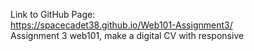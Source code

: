 Link to GitHub Page: <br>
https://spacecadet38.github.io/Web101-Assignment3/ <br>
Assignment 3 web101, make a digital CV with responsive
